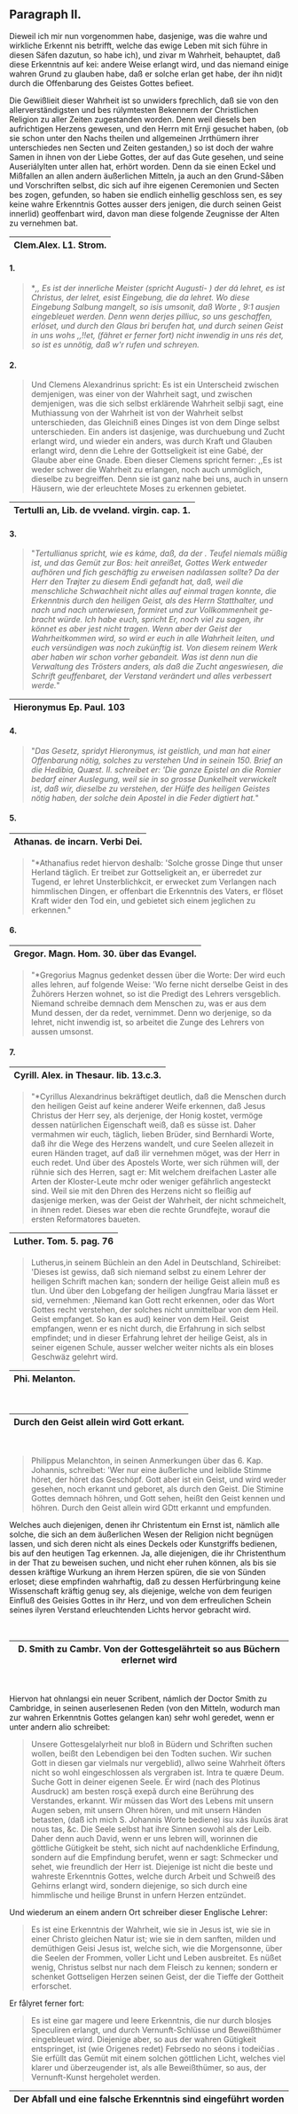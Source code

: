 
Paragraph II.
-------------

Dieweil ich mir nun vorgenommen habe,
dasjenige, was die wahre und wirkliche Erkennt
nis betrifft, welche das ewige Leben mit sich führe
in diesen Säfen dazutun, so habe ich), und zivar m
Wahrheit, behauptet, daß diese Erkenntnis auf kei:
andere Weise erlangt wird, und das niemand einige
wahren Grund zu glauben habe, daß er solche erlan
get habe, der ihn nid)t durch die Offenbarung des
Geistes Gottes befieet.

Die Gewißlieit dieser Wahrheit ist so unwiders
fprechlich, daß sie von den allerverständigsten und bes
rúlymtesten Bekennern der Christlichen Religion zu
aller Zeiten zugestanden worden. Denn weil diesels
ben aufrichtigen Herzens gewesen, und den Herrn mit
Ernji gesuchet haben, (ob sie schon unter den Nachs
theilen und allgemeinen Jrrthümern ihrer unterschiedes
nen Secten und Zeiten gestanden,) so ist doch der
wahre Samen in ihnen von der Liebe Gottes, der
auf das Gute gesehen, und seine Auseriálylten unter
allen hat, erhört worden. Denn da sie einen Eckel
und Mißfallen an allen andern äußerlichen Mitteln, ja
auch an den Grund-Såben und Vorschriften selbst,
dic sich auf ihre eigenen Ceremonien und Secten bes
zogen, gefunden, so haben sie endlich einhellig geschloss
sen, es sey keine wahre Erkenntnis Gottes ausser ders
jenigen, die durch seinen Geist innerlid) geoffenbart
wird, davon man diese folgende Zeugnisse der Alten
zu vernehmen bat.

<!-- Seite 49 -->

| Clem.Alex. L1. Strom. |
|-----------------------|


#### 1. ####

>  **,, Es ist der innerliche Meister (spricht Augusti-
  *) der dá lehret, es ist Christus, der lelret, esist
  Eingebung, die da lehret. Wo diese Eingebung
  Salbung mangelt, so isis umsonit, daß Worte
  , 9:1 ausjen eingebleuet werden. Denn wenn derjes
  pilliuc, so uns geschaffen, erlóset, und durch den Glaus
  bri berufen hat, und durch seinen Geist in uns wohs
  ,,!!et, (fähret er ferner fort) nicht inwendig in uns rés
  det, so ist es unnötig, daß w'r rufen und schreyen.**

#### 2. ####

>  Und Clemens Alexandrinus spricht: Es ist
  ein Unterscheid zwischen demjenigen, was einer von
  der Wahrheit sagt, und zwischen demjenigen, was
  die sich selbst erklärende Wahrheit selbji sagt, eine
  Muthiassung von der Wahrheit ist von der Wahrheit
  selbst unterschieden, das Gleichniß eines Dinges
  ist von dem Dinge selbst unterschieden. Ein anders ist
  dasjenige, was durchuebung und Zucht erlangt wird,
  und wieder ein anders, was durch Kraft und Glauben
  erlangt wird, denn die Lehre der Gottseligkeit ist eine
  Gabé, der Glaube aber eine Gnade. Eben dieser
  Clemens spricht ferner: ,,Es ist weder schwer die
  Wahrheit zu erlangen, noch auch unmöglich, dieselbe
  zu begreiffen. Denn sie ist ganz nahe bei uns,
  auch in unsern Häusern, wie der erleuchtete Moses
  zu erkennen gebietet.

| Tertulli an, Lib. de vveland. virgin. cap. 1.|
|----------------------------------------------|


#### 3. ####

>  "*Tertullianus spricht, wie es káme, daß, da der .
Teufel niemals müßig ist, und das Gemüt zur Bos:
heit anreißet, Gottes Werk entweder aufhören und
fich geschäftig zu erweisen nadılassen sollte? Da der
Herr den Trøjter zu diesem Endi gefandt hat, daß,
weil die menschliche Schwachheit nicht alles auf einmal
tragen konnte, die Erkenntnis durch den heiligen
Geist, als des Herrn Statthalter, und nach und nach
unterwiesen, formiret und zur Vollkommenheit ge-
bracht würde. Ich habe euch, spricht Er, noch
viel zu sagen, ihr könnet es aber jest nicht tragen.<!-- Seite 50,  content-0066.xml -->
Wenn aber der Geist der Wahrheitkommen
wird, so wird er euch in alle Wahrheit leiten,
und euch versündigen was noch zukünftig
ist. Von diesem reinem Werk aber haben wir schon
vorher gebandeit. Was ist denn nun die Verwaltung
des Trösters anders, als daß die Zucht angeswiesen,
die Schrift geuffenbaret, der Verstand verändert
und alles verbessert werde.*"

| Hieronymus Ep. Paul. 103 |
|--------------------------|

#### 4. ####

> "*Das Gesetz, spridyt Hieronymus, ist geistlich,
und man hat einer Offenbarung nötig, solches zu verstehen
Und in seinein 150. Brief an die Hedibia,
Quæst. II. schreibet er: 'Die ganze Epistel an die Romier
bedarf einer Auslegung, weil sie in so grosse
Dunkelheit verwickelt ist, daß wir, dieselbe zu verstehen,
der Hülfe des heiligen Geistes nötig haben,
der solche dein Apostel in die Feder digtiert hat.*"

#### 5. ####

| Athanas. de incarn. Verbi Dei. |
|--------------------------------|

> "*Athanafius redet hiervon deshalb: 'Solche grosse
Dinge thut unser Herland täglich. Er treibet zur
Gottseligkeit an, er überredet zur Tugend, er lehret
Unsterblichkcit, er erwecket zum Verlangen nach
himmlischen Dingen, er offenbart die Erkenntnis
des Vaters, er flöset Kraft wider den Tod ein, und
gebietet sich einem jeglichen zu erkennen."

#### 6. ####

| Gregor. Magn. Hom. 30. über das Evangel. |
|------------------------------------------|

> "*Gregorius Magnus gedenket dessen über die
Worte: Der wird euch alles lehren, auf folgende
Weise: 'Wo ferne nicht derselbe Geist in des Žuhörers
Herzen wohnet, so ist die Predigt des Lehrers versgeblich.
Niemand schreibe demnach dem Menschen zu,
was er aus dem Mund dessen, der da redet, vernimmet.
Denn wo derjenige, so da lehret, nicht inwendig ist,
so arbeitet die Zunge des Lehrers von aussen umsonst.

#### 7. ####

| Cyrill. Alex. in Thesaur. lib. 13.c.3. |
|----------------------------------------|


> "*Cyrillus Alexandrinus bekräftiget deutlich, daß
die Menschen durch den heiligen Geist auf keine anderer
Weife erkennen, daß Jesus Christus der
Herr sey, als derjenige, der Honig kostet, vermöge
dessen natürlichen Eigenschaft weiß, daß es süsse ist.<!-- Seite 51 -->
Daher vermahmen wir euch, täglich, lieben Brüder,
sind Bernhardi Worte, daß ihr die Wege des
Herzens wandelt, und cure Seelen allezeit in euren
Händen traget, auf daß ilir vernehmen möget, was
der Herr in euch redet. Und über des Apostels Worte,
wer sich rühmen will, der rühnie sich des Herren,
sagt er: Mit welchem dreifachen Laster alle Arten
der Kloster-Leute mchr oder weniger gefährlich angesteckt
sind. Weil sie mit den Dhren des Herzens
nicht so fleißig auf dasjenige merken, was der Geist
der Wahrheit, der nicht schmeichelt, in ihnen redet.
Dieses war eben die rechte Grundfejte, worauf die
ersten Reformatores baueten.

| Luther. Tom. 5. pag. 76 |
|-------------------------|

> Lutherus,in seinem Büchlein an den Adel in Deutschland,
Schireibet: 'Dieses ist gewiss, daß sich niemand
selbst zu einem Lehrer der heiligen Schrift machen
kan; sondern der heilige Geist allein muß es tlun.
Und über den Lobgefang der heiligen Jungfrau Maria
lässet er sid, vernehmen: ,Niemand kan Gott recht
erkennen, oder das Wort Gottes recht verstehen, der
solches nicht unmittelbar von dem Heil. Geist empfanget.
So kan es aud) keiner von dem Heil. Geist
empfangen, wenn er es nicht durch, die Erfahrung in
sich selbst empfindet; und in dieser Erfahrung lehret
der heilige Geist, als in seiner eigenen Schule, ausser
welcher weiter nichts als ein bloses Geschwäz gelehrt wird.

| Phi. Melanton. |
|----------------|

</br>

| Durch den Geist allein wird Gott erkant. |
|------------------------------------------|

</br>

> Philippus Melanchton, in seinen Anmerkungen über
das 6. Kap. Johannis, schreibet: 'Wer nur eine äußerliche
und leiblide Stimme höret, der höret das
Geschöpf. Gott aber ist ein Geist, und wird weder
gesehen, noch erkannt und geboret, als durch den
Geist. Die Stimine Gottes demnach höhren, und
Gott sehen, heißt den Geist kennen und höhren. Durch
den Geist allein wird GDtt erkannt und empfunden.

Welches auch diejenigen, denen ihr Christentum ein <!-- Seite 52,  content-0070.xml -->
Ernst ist, nämlich alle solche, die sich an dem äußerlichen
Wesen der Religion nicht begnügen lassen, und sich deren
nicht als eines Deckels oder Kunstgriffs bedienen,
bis auf den heutigen Tag erkennen. Ja, alle diejenigen,
die ihr Christenthum in der That zu beweisen suchen,
und nicht eher ruhen können, als bis sie dessen
kräftige Wurkung an ihrem Herzen spüren, die sie von
Sünden erloset; diese empfinden wahrhaftig, daß zu
dessen Herfürbringung keine Wissenschaft kräftig genug
sey, als diejenige, welche von dem feurigen Einfluß
des Geisies Gottes in ihr Herz, und von dem erfreulichen
Schein seines ilyren Verstand erleuchtenden
Lichts hervor gebracht wird.

</br>

| D. Smith zu Cambr. Von der Gottesgelährteit so aus Büchern erlernet wird |
|--------------------------------------------------------------------------|

</br>

Hiervon hat ohnlangsi ein neuer Scribent, námlich
der Doctor Smith zu Cambridge, in seinen auserlesenen
Reden (von den Mitteln, wodurch man zur
wahren Erkenntnis Gottes gelangen kan) sehr
wohl geredet, wenn er unter andern alio schreibet:

> Unsere Gottesgelalyrheit nur bloß in Büdern und
Schriften suchen wollen, beißt den Lebendigen bei den
Todten suchen. Wir suchen Gott in diesen gar vielmals
nur vergeblid), allwo seine Wahrheit öfters
nicht so wohl eingeschlossen als vergraben ist. Intra te
quære Deum. Suche Gott in deiner eigenen Seele.
Er wird (nach des Plotinus Ausdruck) am besten
rosçã exepă durch eine Berührung des Verstandes,
erkannt. Wir müssen das Wort des Lebens
mit unsern Augen seben, mit unsern Ohren hören, und
mit unsern Händen betasten, (daß ich mich S. Johannis
Worte bediene) isu xás iluxūs ärat nous tas, &c. Die
Seele selbst hat ihre Sinnen sowohl als der Leib.
Daher denn auch David, wenn er uns lebren will,
worinnen die göttliche Gütigkeit be steht, sich nicht
auf nachdenkliche Erfindung, sondern auf die Empfindung
berufet, wenn er sagt: Schmecker und sehet,
wie freundlich der Herr ist. Diejenige ist nicht<!-- Seite 53 -->
die beste und wahreste Erkenntnis Gottes, welche
durch Arbeit und Schweiß des Gehirns erlangt
wird, sondern diejenige, so sich durch eine himmlische
und heilige Brunst in unfern Herzen entzündet.

Und
wiederum an einem andern Ort schreiber dieser Englische
Lehrer:

> Es ist eine Erkenntnis der Wahrheit,
wie sie in Jesus ist, wie sie in einer Christo gleichen
Natur ist; wie sie in dem sanften, milden und demüthigen
Geisi Jesus ist, welche sich, wie die Morgensonne,
über die Seelen der Frommen, voller Licht
und Leben ausbreitet. Es nüßet wenig, Christus
selbst nur nach dem Fleisch zu kennen; sondern er
schenket Gottseligen Herzen seinen Geist, der die
Tieffe der Gottheit erforschet.

Er fålyret ferner fort:

> Es ist eine gar magere und leere Erkenntnis,
die nur durch blosjes Speculiren erlangt, und durch
Vernunft-Schlüsse und Beweißthümer eingebleuet
wird. Diejenige aber, so aus der wahren Gütigkeit
entspringet, ist (wie Origenes redet) Febrsedo no
séons i todeičias . Sie erfüllt das Gemüt mit einem
solchen göttlichen Licht, welches viel klarer und überzeugender
ist, als alle Beweißthümer, so aus, der
Vernunft-Kunst hergeholet werden.

| Der Abfall und eine falsche Erkenntnis sind eingeführt worden |
|---------------------------------------------------------------|
